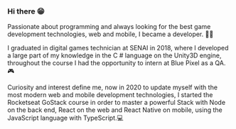 ### Hi there 😁

Passionate about programming and always looking for the best game development technologies, web and mobile, I became a developer. 👨‍💻

I graduated in digital games technician at SENAI in 2018, where I developed a large part of my knowledge in the C # language on the Unity3D engine, throughout the course I had the opportunity to intern at Blue Pixel as a QA. 🎮

Curiosity and interest define me, now in 2020 to update myself with the most modern web and mobile development technologies, I started the Rocketseat GoStack course in order to master a powerful Stack with Node on the back end, React on the web and React Native on mobile, using the JavaScript language with TypeScript.💻


<!--
**jonaspmaia/jonaspmaia** is a ✨ _special_ ✨ repository because its `README.md` (this file) appears on your GitHub profile.

Here are some ideas to get you started:

- 🔭 I’m currently working on ...
- 🌱 I’m currently learning ...
- 👯 I’m looking to collaborate on ...
- 🤔 I’m looking for help with ...
- 💬 Ask me about ...
- 📫 How to reach me: ...
- 😄 Pronouns: ...
- ⚡ Fun fact: ...
-->

